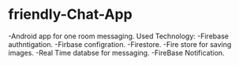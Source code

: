 # friendly-Chat-App
-Android app for one room messaging.
Used Technology:
-Firebase authntigation.
-Firbase configration.
-Firestore.
-Fire store for saving images.
-Real Time databse for messaging.
-FireBase Notification.
